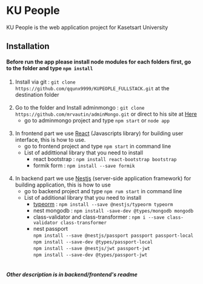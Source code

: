 <h1>KU People</h1>
  
  <p>KU People is the web application project for Kasetsart University</p>
  
 <h2>Installation</h2>
 
  <h4>Before run the app please install node modules for each folders first, go to the folder and type <code>npm install</code></h4>
  
  <ol>
    <li>Install via git : <code>git clone https://github.com/qqunx9999/KUPEOPLE_FULLSTACK.git</code> at the destination folder</li><br>
    <li>Go to the folder and Install adminmongo : <code>git clone https://github.com/mrvautin/adminMongo.git</code> or direct to his site at <a href="https://github.com/mrvautin/adminMongo">Here</a>
      <ul>
        <li>go to adminmongo project and type <code>npm start</code> or <code>node app</code>
      </ul>
    </li><br>
    <li>In frontend part we use <a href="https://reactjs.org/">React</a> (Javascripts library) for building user interface, this is how to use.
      <ul>
        <li>go to frontend project and type <code>npm start</code> in command line</li>
        <li>List of addittional library that you need to install
          <ul>
            <li>react bootstrap : <code>npm install react-bootstrap bootstrap</code></li>
            <li>formik form : <code>npm install --save formik</code></li>
          </ul>
        </li>
      </ul>
    </li><br>
    <li>In backend part we use <a href="https://nestjs.com/">Nestjs</a> (server-side application framework) for building application, this is how to use
      <ul>
        <li>go to backend project and type <code>npm rum start</code> in command line</li>
        <li>List of additional library that you need to install
          <ul>
            <li><a href="https://typeorm.io/#/">typeorm</a> : <code>npm install --save @nestjs/typeorm typeorm</code></li>
            <li>nest mongodb : <code>npm install -save-dev @types/mongodb mongodb</code></li>
            <li>class-validator and class-transformer : <code>npm i --save class-validator class-transformer</code></li>
            <li>nest passport <br>
              <code>npm install --save @nestjs/passport passport passport-local</code> <br>
              <code>npm install --save-dev @types/passport-local</code> <br>
              <code>npm install --save @nestjs/jwt passport-jwt</code> <br>
              <code>npm install --save-dev @types/passport-jwt</code>
            </li>
          </uL>
        </li>
      </ul>
    </li><br>
  </ol>
  
  <h5>Other description is in backend/frontend's readme </h5>
